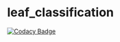# leaf_classification
[![Codacy Badge](https://api.codacy.com/project/badge/Grade/b8668dae91bc4c21be41184d25c930a9)](https://www.codacy.com/app/rllin/leaf_classification?utm_source=github.com&utm_medium=referral&utm_content=rllin/leaf_classification&utm_campaign=badger)